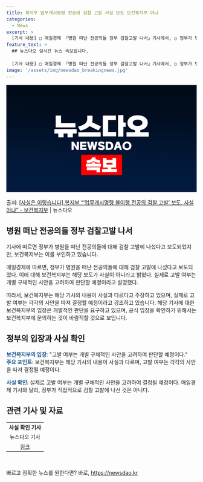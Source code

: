 ```yaml
---
title: 복지부 업무개시명령 전공의 검찰 고발 사실 보도 보건복지부 아냐
categories:
  - News
excerpt: >
  [기사 내용] □ 매일경제 「병원 떠난 전공의들 정부 검찰고발 나서」기사에서, ○ 정부가 병원을 떠난 전공의…
feature_text: >
  ## 뉴스다오 실시간 뉴스 속보입니다.

  [기사 내용] □ 매일경제 「병원 떠난 전공의들 정부 검찰고발 나서」기사에서, ○ 정부가 병원을 떠난 전공의…
image: '/assets/img/newsdao_breakingnews.jpg'
---
```


![뉴스다오 속보](/assets/img/newsdao_breakingnews.jpg)

<p>출처: <a href="https://newsdao.kr/3201" rel="dofollow">[사실은 이렇습니다] 복지부 “‘업무개시명령 불이행 전공의 검찰 고발’ 보도, 사실 아냐” - 보건복지부</a> | 뉴스다오</p>

<h2 data-ke-size="size26">병원 떠난 전공의들 정부 검찰고발 나서</h2>
기사에 따르면 정부가 병원을 떠난 전공의들에 대해 검찰 고발에 나섰다고 보도되었지만, 보건복지부는 이를 부인하고 있습니다.

<p data-ke-size="size16">매일경제에 따르면, 정부가 병원을 떠난 전공의들에 대해 검찰 고발에 나섰다고 보도되었다. 이에 대해 보건복지부는 해당 보도가 사실이 아니라고 밝혔다. 실제로 고발 여부는 개별 구체적인 사안을 고려하여 판단할 예정이라고 설명했다.</p>

<p data-ke-size="size16">따라서, 보건복지부는 해당 기사의 내용이 사실과 다르다고 주장하고 있으며, 실제로 고발 여부는 각각의 사안을 따져 결정할 예정이라고 강조하고 있습니다. 해당 기사에 대한 보건복지부의 입장은 개별적인 판단을 요구하고 있으며, 공식 입장을 확인하기 위해서는 보건복지부에 문의하는 것이 바람직할 것으로 보입니다.</p>

<h2 data-ke-size="size26">정부의 입장과 사실 확인</h2>
<b><span style="color: #1a5490;">보건복지부의 입장</span></b>: "고발 여부는 개별 구체적인 사안을 고려하여 판단할 예정이다."<br>
<b><span style="color: #1a5490;">주요 포인트</span></b>: 보건복지부는 해당 기사의 내용이 사실과 다르며, 고발 여부는 각각의 사안을 따져 결정될 예정이다.

<b><span style="color: #1a5490;">사실 확인</span></b>: 실제로 고발 여부는 개별 구체적인 사안을 고려하여 결정될 예정이다. 매일경제 기사와 달리, 정부가 직접적으로 검찰 고발에 나선 것은 아니다.

<h2 data-ke-size="size26">관련 기사 및 자료</h2>
<table>
	<tr>
		<td style="text-align: center; height: 17px;"><b>사실 확인 기사</b></td>
	</tr>
	<tr>
		<td style="text-align: center; height: 17px;">뉴스다오 기사</td>
	</tr>
	<tr>
		<td style="text-align: center; height: 17px;"><a href="https://newsdao.kr/3201">링크</a></td>
	</tr>
</table>

<p data-ke-size="size16">&nbsp;</p> 

빠르고 정확한 뉴스를 원한다면? 바로, <a href="https://newsdao.kr" rel="dofollow">https://newsdao.kr</a>


